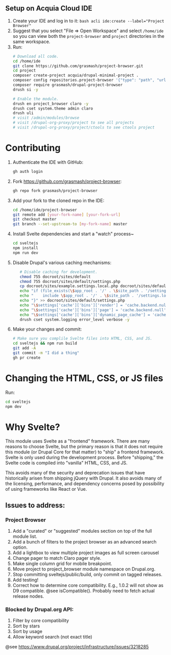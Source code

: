 

## Setup on Acquia Cloud IDE

1. Create your IDE and log in to it:
        ```bash
        acli ide:create --label="Project Browser"
        ```
2. Suggest that you select "File => Open Workspace" and select `/home/ide` so you can view both the `project-browser` and `project` directories in the same workspace.
3. Run:
      ```bash
      # Download all code.
      cd /home/ide
      git clone https://github.com/grasmash/project-browser.git
      cd project
      composer create-project acquia/drupal-minimal-project .
      composer config repositories.project-browser '{"type": "path", "url": "'../project-browser'", "options": {"symlink": true}}'
      composer require grasmash/drupal-project-browser
      drush si -y
   
      # Enable the module.
      drush en project_browser claro -y
      drush cset system.theme admin claro
      drush uli
      # visit /admin/modules/browse 
      # visit /drupal-org-proxy/project to see all projects
      # visit /drupal-org-proxy/project/ctools to see ctools project
      ```

# Contributing

1. Authenticate the IDE with GitHub:
      ```bash
      gh auth login
      ```
2. Fork https://github.com/grasmash/project-browser:
      ```bash
      gh repo fork grasmash/project-browser
      ```
3. Add your fork to the cloned repo in the IDE:
      ```bash
      cd /home/ide/project-browser
      git remote add [your-fork-name] [your-fork-url]
      git checkout master
      git branch --set-upstream-to [my-fork-name] master
      ```
4. Install Svelte dependencies and start a "watch" process~
      ```bash
      cd sveltejs
      npm install
      npm run dev  
      ```
5. Disable Drupal's various caching mechanisms:
   ```bash
      # Disable caching for development.
      chmod 755 docroot/sites/default
      chmod 755 docroot/sites/default/settings.php
      cp docroot/sites/example.settings.local.php docroot/sites/default/settings.local.php
      echo "if (file_exists(\$app_root . '/' . \$site_path . '/settings.local.php')) {" >> docroot/sites/default/settings.php
      echo "    include \$app_root . '/' . \$site_path . '/settings.local.php';" >> docroot/sites/default/settings.php
      echo "}" >> docroot/sites/default/settings.php
      echo "\$settings['cache']['bins']['render'] = 'cache.backend.null';" >> docroot/sites/default/settings.local.php
      echo "\$settings['cache']['bins']['page'] = 'cache.backend.null';" >> docroot/sites/default/settings.local.php
      echo "\$settings['cache']['bins']['dynamic_page_cache'] = 'cache.backend.null';" >> docroot/sites/default/settings.local.php
      drush cset system.logging error_level verbose -y
   ```
6. Make your changes and commit:
    ```bash
    # Make sure you complile Svelte files into HTML, CSS, and JS.
    cd sveltejs && npm run build
    git add -A
    git commit -m "I did a thing"
    gh pr create
    ```

# Changing the HTML, CSS, or JS files

Run:

```bash
cd sveltejs
npm dev
```

# Why Svelte?

This module uses Svelte as a "frontend" framework. There are many reasons to choose Svelte, but the primary reason is
that it does not require this module (or Drupal Core for that matter) to "ship" a frontend framework. Svelte is only 
used during the development process. Before "shipping," the Svelte code is compiled into "vanilla" HTML, CSS, and JS.

This avoids many of the security and deprecation issues that have historically arisen from shipping jQuery with Drupal.
It also avoids many of the licensing, performance, and dependency concerns posed by possibility of using frameworks 
like React or Vue.

## Issues to address:

### Project Browser
1. Add a "curated" or "suggested" modules section on top of the full module list.
1. Add a bunch of filters to the project browser as an advanced search option.
1. Add a lightbox to view multiple project images as full screen carousel
1. Change pager to match Claro pager style.
1. Make single column grid for mobile breakpoint.
1. Move project to project_browser module namespace on Drupal.org.
1. Stop committing sveltejs/public/build, only commit on tagged releases.
1. Add testing!
1. Correct how to determine core compatibility. E.g., 1.0.2 will not show as D9 compatible. @see isCompatible(). Probably need to fetch actual release nodes.

### Blocked by Drupal.org API:
1. Filter by core compatibility
1. Sort by stars
1. Sort by usage
1. Allow keyword search (not exact title)

@see https://www.drupal.org/project/infrastructure/issues/3218285
